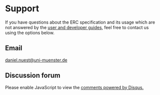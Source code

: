 # Support

If you have questions about the ERC specification and its usage which are not answered by the [user and developer guides](index.md#guides), feel free to contact us using the options below.

## Email

[daniel.nuest@uni-muenster.de](mailto:daniel.nuest@uni-muenster.de?Subject=ERC%20specification)

## Discussion forum

<div id="disqus_thread" style="margin:auto; width:auto; text-align=center"></div>
<script>
    var disqus_config = function () {
        this.page.url = "http://o2r.info/erc-spec/support";
        this.page.identifier = "erc-spec-support";
    };
    (function() {
        var d = document, s = d.createElement('script');
        s.src = '//o2r-blog.disqus.com/embed.js';
        s.setAttribute('data-timestamp', +new Date());
        (d.head || d.body).appendChild(s);
    })();
</script>
<script id="dsq-count-scr" src="//o2r-blog.disqus.com/count.js" async></script>
<noscript>Please enable JavaScript to view the <a href="https://disqus.com/?ref_noscript" rel="nofollow">comments powered by Disqus.</a></noscript>

